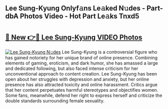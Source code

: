 ## Lee Sung-Kyung Onlyf𝚊ns Le𝚊ked N𝚞des - Part-dbA Photos Video - Hot Part Le𝚊ks Tnxd5

# <h2><a href="http://ac12297.deff.icu/?id=Lee+Sung-Kyung">🔗 New 👉🔴 Lee Sung-Kyung VIDEO Photos</a></h2>

[![Lee Sung-Kyung N𝚞des](https://i.imgur.com/rIISA9y.gif)](http://ac12297.deff.icu/?id=Lee+Sung-Kyung)
Lee Sung-Kyung is a controversial figure who has gained notoriety for her unique brand of online presence. Combining elements of gaming, eroticism, and dark humor, she has amassed a large and dedicated following, but also faced intense criticism for her unconventional approach to content creation. Lee Sung-Kyung has been open about her struggles with depression and anxiety, but her online presence has also attracted toxicity and online harassment. Critics argue that her content perpetuates harmful stereotypes and objectifies women. Some fans, meanwhile, defend her right to express herself and criticize the double standards surrounding female sexuality.
